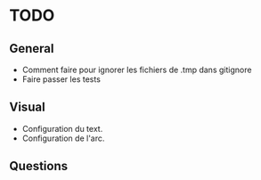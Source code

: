 TODO
=======

## General
- Comment faire pour ignorer les fichiers de .tmp dans gitignore
- Faire passer les tests

## Visual
- Configuration du text.
- Configuration de l'arc.

## Questions
